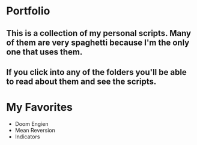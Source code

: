 # Portfolio

## This is a collection of my personal scripts. Many of them are very spaghetti because I'm the only one that uses them. 

## If you click into any of the folders you'll be able to read about them and see the scripts.

# My Favorites
* Doom Engien
* Mean Reversion
* Indicators
  
